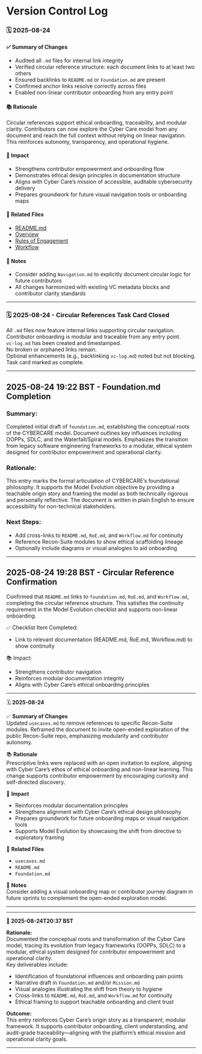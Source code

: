 # Version Control Log

### 🗓️ 2025-08-24  

#### ✅ Summary of Changes  
- Audited all `.md` files for internal link integrity  
- Verified circular reference structure: each document links to at least two others  
- Ensured backlinks to `README.md` or `Foundation.md` are present  
- Confirmed anchor links resolve correctly across files  
- Enabled non-linear contributor onboarding from any entry point  

#### 📚 Rationale  
Circular references support ethical onboarding, traceability, and modular clarity. Contributors can now explore the Cyber Care model from any document and reach the full context without relying on linear navigation. This reinforces autonomy, transparency, and operational hygiene.

#### 🧭 Impact  
- Strengthens contributor empowerment and onboarding flow  
- Demonstrates ethical design principles in documentation structure  
- Aligns with Cyber Care’s mission of accessible, auditable cybersecurity delivery  
- Prepares groundwork for future visual navigation tools or onboarding maps  

#### 🔗 Related Files  
- [README.md](../README.md)  
- [Overview](./overview.md)
- [Rules of Engagement](./roe.md)
- [Workflow](./workflow.md)  

#### 🧾 Notes  
- Consider adding `Navigation.md` to explicitly document circular logic for future contributors  
- All changes harmonized with existing VC metadata blocks and contributor clarity standards  

---
### 🗓️ 2025-08-24 - Circular References Task Card Closed  
All `.md` files now feature internal links supporting circular navigation.  
Contributor onboarding is modular and traceable from any entry point.  
`vc-log.md` has been created and timestamped.  
No broken or orphaned links remain.  
Optional enhancements (e.g., backlinking `vc-log.md`) noted but not blocking.  
Task card marked as complete.

---
## 2025-08-24 19:22 BST - Foundation.md Completion

### Summary:
Completed initial draft of `foundation.md`, establishing the conceptual roots of the CYBERCARE model. Document outlines key influences including OOPPs, SDLC, and the Waterfall/Spiral models. Emphasizes the transition from legacy software engineering frameworks to a modular, ethical system designed for contributor empowerment and operational clarity.

### Rationale:
This entry marks the formal articulation of CYBERCARE’s foundational philosophy. It supports the Model Evolution objective by providing a teachable origin story and framing the model as both technically rigorous and personally reflective. The document is written in plain English to ensure accessibility for non-technical stakeholders.

### Next Steps:
- Add cross-links to `README.md`, `RoE.md`, and `Workflow.md` for continuity
- Reference Recon-Suite modules to show ethical scaffolding lineage
- Optionally include diagrams or visual analogies to aid onboarding

---
## 2025-08-24 19:28 BST - Circular Reference Confirmation

Confirmed that `README.md` links to `foundation.md`, `RoE.md`, and `Workflow.md`, completing the circular reference structure. This satisfies the continuity requirement in the Model Evolution checklist and supports non-linear onboarding.

✅ Checklist Item Completed:
- Link to relevant documentation (README.md, RoE.md, Workflow.md) to show continuity

📚 Impact:
- Strengthens contributor navigation
- Reinforces modular documentation integrity
- Aligns with Cyber Care’s ethical onboarding principles

---

🗓️ **2025-08-24**  

✅ **Summary of Changes**  
Updated `usecases.md` to remove references to specific Recon-Suite modules. Reframed the document to invite open-ended exploration of the public Recon-Suite repo, emphasizing modularity and contributor autonomy.

📚 **Rationale**  
Prescriptive links were replaced with an open invitation to explore, aligning with Cyber Care’s ethos of ethical onboarding and non-linear learning. This change supports contributor empowerment by encouraging curiosity and self-directed discovery.

🧭 **Impact**  
- Reinforces modular documentation principles  
- Strengthens alignment with Cyber Care’s ethical design philosophy  
- Prepares groundwork for future onboarding maps or visual navigation tools  
- Supports Model Evolution by showcasing the shift from directive to exploratory framing

🔗 **Related Files**  
- `usecases.md`  
- `README.md`  
- `Foundation.md`  

📝 **Notes**  
Consider adding a visual onboarding map or contributor journey diagram in future sprints to complement the open-ended exploration model.

---
****************

**🧾 2025-08-24T20:37 BST**  

**Rationale:**  
Documented the conceptual roots and transformation of the Cyber Care model, tracing its evolution from legacy frameworks (OOPPs, SDLC) to a modular, ethical system designed for contributor empowerment and operational clarity.  
Key deliverables include:

- Identification of foundational influences and onboarding pain points  
- Narrative draft in `Foundation.md` and/or `Mission.md`  
- Visual analogies illustrating the shift from theory to hygiene  
- Cross-links to `README.md`, `RoE.md`, and `Workflow.md` for continuity  
- Ethical framing to support teachable onboarding and client trust

**Outcome:**  
This entry reinforces Cyber Care’s origin story as a transparent, modular framework. It supports contributor onboarding, client understanding, and audit-grade traceability—aligning with the platform’s ethical mission and operational clarity goals.

---
